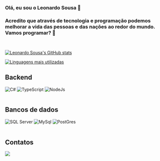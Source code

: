 ### Olá, eu sou o Leonardo Sousa 👋

### Acredito que através de tecnologia e programação podemos melhorar a vida das pessoas e das nações ao redor do mundo. Vamos programar? 🚀
<br />

[![Leonardo Sousa's GitHub stats](https://github-readme-stats.vercel.app/api?username=leosousa&show_icons=true&theme=github_dark&custom_title=GitHub%20Stats)](https://github.com/leosousa)

[![Linguagens mais utilizadas](https://github-readme-stats.vercel.app/api/top-langs/?username=leosousa&custom_title=Linguagens%20mais%20utilizadas&theme=github_dark)](https://github.com/anuraghazra/github-readme-stats)

## Backend
<div style="display: inline_block">
    <img align="center" alt="C#" src="https://img.shields.io/badge/C%23-239120?style=for-the-badge&logo=c-sharp&logoColor=white" />
    <img align="center" alt="TypeScript" src="https://img.shields.io/badge/TypeScript-007ACC?style=for-the-badge&logo=typescript&logoColor=white" />
    <img align="center" alt="NodeJs" src="https://img.shields.io/badge/Node.js-43853D?style=for-the-badge&logo=node.js&logoColor=white" />
</div>
<br>

## Bancos de dados
<div style="display: inline_block">
    <img align="center" alt="SQL Server" src="https://img.shields.io/badge/Microsoft_SQL_Server-CC2927?style=for-the-badge&logo=microsoft-sql-server&logoColor=white"/>
    <img align="center" alt="MySql" src="https://img.shields.io/badge/MySQL-00000F?style=for-the-badge&logo=mysql&logoColor=white" />
    <img align="center" alt="PostGres" src="https://img.shields.io/badge/PostgreSQL-316192?style=for-the-badge&logo=postgresql&logoColor=white" />
</div>
<br>

## Contatos
<div style="display: inline_block">
    <a alt="LinkedIn" href="https://www.linkedin.com/in/leonardo-sousa" target="_blank"><img src="https://img.shields.io/badge/LinkedIn-0077B5?style=for-the-badge&logo=linkedin&logoColor=white" /><a>
</div>
<br>





